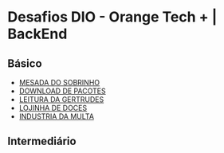 # Desafios DIO - Orange Tech + | BackEnd

## Básico

- [MESADA DO SOBRINHO]
- [DOWNLOAD DE PACOTES]
- [LEITURA DA GERTRUDES]
- [LOJINHA DE DOCES]
- [INDUSTRIA DA MULTA]

## Intermediário



   [MESADA DO SOBRINHO]: <https://github.com/febomtempo>
   [DOWNLOAD DE PACOTES]: <https://github.com/febomtempo>
   [LEITURA DA GERTRUDES]: <https://github.com/febomtempo>
   [LOJINHA DE DOCES]: <https://github.com/febomtempo>
   [INDUSTRIA DA MULTA]: <https://github.com/febomtempo>
   
